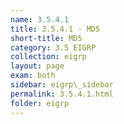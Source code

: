 ```yaml
---
name: 3.5.4.1
title: 3.5.4.1 - MD5
short-title: MD5
category: 3.5 EIGRP
collection: eigrp
layout: page
exam: both
sidebar: eigrp\_sidebar
permalink: 3.5.4.1.html
folder: eigrp
---
```

